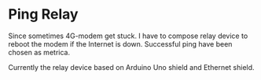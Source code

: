 # Ping Relay

Since sometimes 4G-modem get stuck. I have to compose relay device to reboot the modem if the Internet is down. Successful ping have been chosen as metrica.

Currently the relay device based on Arduino Uno shield and Ethernet shield.


